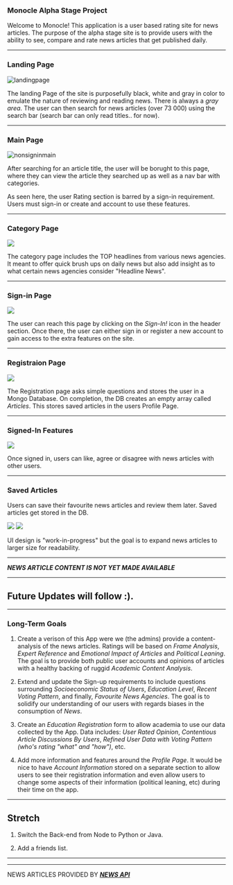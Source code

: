 ### Monocle Alpha Stage Project

Welcome to Monocle! This application is a user based rating site for news articles.
The purpose of the alpha stage site is to provide users with the ability to see, compare and rate news articles that get published daily.

---

### Landing Page

<img src="client/public/assets/landingpage.png" alt="landingpage" />

The landing Page of the site is purposefully black, white and gray in color to emulate the nature of reviewing and reading news. There is always a _gray area_. The user can then search for news articles (over 73 000) using the search bar (search bar can only read titles.. for now).

---

### Main Page

<img src="client/public/assets/nonsigninmain.png" alt="nonsigninmain">

After searching for an article title, the user will be borught to this page, where they can view the article they searched up as well as a nav bar with categories.

As seen here, the user Rating section is barred by a sign-in requirement. Users must sign-in or create and account to use these features.

---

### Category Page

<img src="client/public/assets/categorypage.png">

The category page includes the TOP headlines from various news agencies. It meant to offer quick brush ups on daily news but also add insight as to what certain news agencies consider "Headline News".

---

### Sign-in Page

<img src="client/public/assets/signindetails.png">

The user can reach this page by clicking on the _Sign-In!_ icon in the header section. Once there, the user can either sign in or register a new account to gain access to the extra features on the site.

---

### Registraion Page

<img src="client/public/assets/regsitration.png">

The Registration page asks simple questions and stores the user in a Mongo Database. On completion, the DB creates an empty array called _Articles_. This stores saved articles in the users Profile Page.

---

### Signed-In Features

<img src="client/public/assets/signinmain.png">

Once signed in, users can like, agree or disagree with news articles with other users.

---

### Saved Articles

Users can save their favourite news articles and review them later. Saved articles get stored in the DB.

<img src="client/public/assets/savedarticle.png">
<img src="client/public/assets/saved.png">

UI design is "work-in-progress" but the goal is to expand news articles to larger size for readability.

---

**_NEWS ARTICLE CONTENT IS NOT YET MADE AVAILABLE_**

---

## Future Updates will follow :).

---

### Long-Term Goals

1. Create a verison of this App were we (the admins) provide a content-analysis of the news articles. Ratings will be based on _Frame Analysis_, _Expert Reference_ and _Emotional Impact of Articles_ and _Political Leaning_. The goal is to provide both public user accounts and opinions of articles with a healthy backing of ruggid _Academic Content Analysis_.

2. Extend and update the Sign-up requirements to include questions surrounding _Socioeconomic Status of Users_, _Education Level_, _Recent Voting Pattern_, and finally, _Favourite News Agencies_. The goal is to solidify our understanding of our users with regards biases in the consumption of _News_.

3. Create an _Education Registration_ form to allow academia to use our data collected by the App. Data includes: _User Rated Opinion_, _Contentious Article Discussions By Users_, _Refined User Data with Voting Pattern (who's rating "what" and "how")_, etc.

4. Add more information and features around the _Profile Page_. It would be nice to have _Account Information_ stored on a separate section to allow users to see their registration information and even allow users to change some aspects of their information (political leaning, etc) during their time on the app.

---

## Stretch

1. Switch the Back-end from Node to Python or Java.

2. Add a friends list.

---

---

NEWS ARTICLES PROVIDED BY <a href="https://newsapi.org/">
**_NEWS API_** </a>
